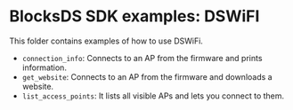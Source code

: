# BlocksDS SDK examples: DSWiFI

This folder contains examples of how to use DSWiFi.

- `connection_info`: Connects to an AP from the firmware and prints information.
- `get_website`: Connects to an AP from the firmware and downloads a website.
- `list_access_points`: It lists all visible APs and lets you connect to them.
